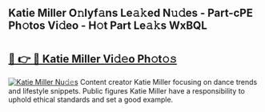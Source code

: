 ## Katie Miller O𝚗lyf𝚊ns Le𝚊𝚔ed N𝚞𝚍es - Part-cPE Ph𝚘tos Vi𝚍eo - H𝚘t Part Le𝚊𝚔s WxBQL

# <h2><a href="http://hffu90.feru.top/?c=Katie+Miller">🔗 👉 🔴 Katie Miller Vi𝚍𝚎o Ph𝚘t𝚘𝚜</a></h2>

[![Katie Miller Nu𝚍𝚎s](https://i.imgur.com/0TWrTi3.gif)](http://hffu90.feru.top/?c=Katie+Miller)
Content creator Katie Miller focusing on dance trends and lifestyle snippets. Public figures Katie Miller have a responsibility to uphold ethical standards and set a good example. 
